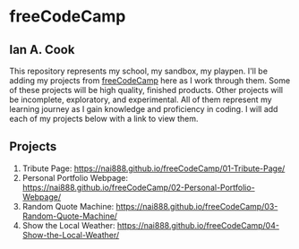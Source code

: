 # freeCodeCamp

## Ian A. Cook

This repository represents my school, my sandbox, my playpen. I'll be adding my projects from [freeCodeCamp](https://www.freecodecamp.com) here as I work through them. Some of these projects will be high quality, finished products. Other projects will be incomplete, exploratory, and experimental. All of them represent my learning journey as I gain knowledge and proficiency in coding. I will add each of my projects below with a link to view them.

## Projects

1. Tribute Page: <https://nai888.github.io/freeCodeCamp/01-Tribute-Page/>
2. Personal Portfolio Webpage: <https://nai888.github.io/freeCodeCamp/02-Personal-Portfolio-Webpage/>
3. Random Quote Machine: <https://nai888.github.io/freeCodeCamp/03-Random-Quote-Machine/>
4. Show the Local Weather: <https://nai888.github.io/freeCodeCamp/04-Show-the-Local-Weather/>
